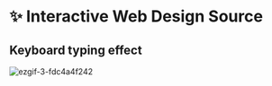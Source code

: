 # ✨ Interactive Web Design Source
## Keyboard typing effect
![ezgif-3-fdc4a4f242](https://user-images.githubusercontent.com/56868605/182396886-fa77235d-807e-4cf4-85cc-7ed18dcc0cdc.gif)
